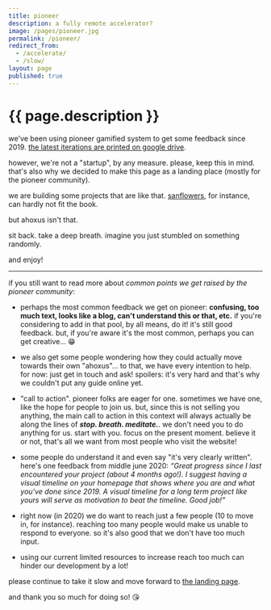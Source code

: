 ```yaml
---
title: pioneer
description: a fully remote accelerator?
image: /pages/pioneer.jpg
permalink: /pioneer/
redirect_from:
  - /accelerate/
  - /slow/
layout: page
published: true
---
```


# {{ page.description }}

we've been using pioneer gamified system to get some feedback since 2019. [the latest iterations are printed on google drive](https://drive.google.com/folderview?id=1T7fdo8RcTgne0HlwyJLbMnqTcf1nRivp).

however, we're not a "startup", by any measure. please, keep this in mind. that's also why we decided to make this page as a landing place (mostly for the pioneer community).

we are building some projects that are like that. [sanflowers](/sanflowers), for instance, can hardly not fit the book.

but ahoxus isn't that.

sit back. take a deep breath. imagine you just stumbled on something randomly.

and enjoy!

---

if you still want to read more about *common points we get raised by the pioneer community*:

- perhaps the most common feedback we get on pioneer: **confusing, too much text, looks like a blog, can't understand this or that, etc.** if you're considering to add in that pool, by all means, do it! it's still good feedback. but, if you're aware it's the most common, perhaps you can get creative... 😁

- we also get some people wondering how they could actually move towards their own "ahoxus"... to that, we have every intention to help. for now: just get in touch and ask! spoilers: it's very hard and that's why we couldn't put any guide online yet.

- "call to action". pioneer folks are eager for one. sometimes we have one, like the hope for people to join us. but, since this is not selling you anything, the main call to action in this context will always actually be along the lines of ***stop. breath. meditate.***. we don't need you to do anything for us. start with you. focus on the present moment. believe it or not, that's all we want from most people who visit the website!

- some people do understand it and even say "it's very clearly written". here's one feedback from middle june 2020: *“Great progress since I last encountered your project (about 4 months ago!). I suggest having a visual timeline on your homepage that shows where you are and what you've done since 2019. A visual timeline for a long term project like yours will serve as motivation to beat the timeline. Good job!”*

- right now (in 2020) we do want to reach just a few people (10 to move in, for instance). reaching too many people would make us unable to respond to everyone. so it's also good that we don't have too much input.

- using our current limited resources to increase reach too much can hinder our development by a lot!

please continue to take it slow and move forward to [the landing page](/).

and thank you so much for doing so! 😘

